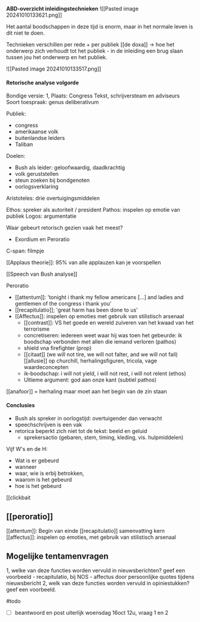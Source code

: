 **ABD-overzicht inleidingstechnieken**
![[Pasted image 20241010133621.png]]

Het aantal boodschappen in deze tijd is enorm, maar in het normale leven is dit niet te doen.

Technieken verschillen per rede + per publiek
[[de doxa]]
-> hoe het onderwerp zich verhoudt tot het publiek - in de inleiding een brug slaan tussen jou het onderwerp en het publiek.

![[Pasted image 20241010133517.png]]

#### Retorische analyse volgorde
Bondige versie:
1, Plaats: Congress
Tekst, schrijversteam en adviseurs
Soort toespraak: genus deliberativum

Publiek:
- congress
- amerikaanse volk
- buitenlandse leiders
- Taliban

Doelen:
- Bush als leider: geloofwaardig, daadkrachtig
- volk geruststellen
- steun zoeken bij bondgenoten
- oorlogsverklaring

Aristoteles:
drie overtuigingsmiddelen

Ethos: spreker als autoriteit / president
Pathos: inspelen op emotie van publiek
Logos: argumentatie

Waar gebeurt retorisch gezien vaak het meest?
- Exordium en Peroratio

C-span: filmpje

[[Applaus theorie]]: 95% van alle applauzen kan je voorspellen

[[Speech van Bush analyse]]

Peroratio
- [[attentum]]: 'tonight i thank my fellow americans [...] and ladies and gentlemen of the congress i thank you'
- [[recapitulatio]]; 'great harm has been done to us'
- [[Affectus]]: inspelen op emoties met gebruik van stilistisch arsenaal
	- [[contrast]]: VS het goede en wereld zuiveren van het kwaad van het terrorisme
	- concretiseren: iedereen weet waar hij was toen het gebeurde: ik boodschap verbonden met allen die iemand verloren (pathos)
	- shield vna firefighter (prop)
	- [[citaat]] (we will not tire, we will not falter, and we will not fail) [[allusie]] op churchill, herhalingsfiguren, tricola, vage waardeconcepten
	- ik-boodschap: i will not yield, i will not rest, i will not relent (ethos)
	- Ultieme argument: god aan onze kant (subtiel pathos)

[[anafoor]] = herhaling maar moet aan het begin van de zin staan

#### Conclusies
- Bush als spreker in oorlogstijd: overtuigender dan verwacht
- speechschrijven is een vak
- retorica beperkt zich niet tot de tekst: beeld en geluid
	- sprekersactio (gebaren, stem, timing, kleding, vis. hulpmiddelen)


Vijf W's en de H:
- Wat is er gebeurd
- wanneer
- waar, wie is erbij betrokken,
- waarom is het gebeurd
- hoe is het gebeurd

[[clickbait


## [[peroratio]] 
[[attentum]]: Begin van einde
[[recapitulatio]] samenvatting kern
[[affectus]]: inspelen op emoties, met gebruik van stilistisch arsenaal

## Mogelijke tentamenvragen
1, welke van deze functies worden vervuld in nieuwsberichten? geef een voorbeeld
	- recapitulatio, bij NOS
	- affectus door persoonlijke quotes tijdens nieuwsbericht
2, welk van deze functies worden vervuld in opiniestukken? geef een voorbeeld.

#todo 
- [ ] beantwoord en post uiterlijk woensdag 16oct 12u, vraag 1 en 2
